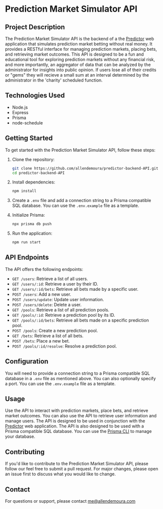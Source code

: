 # Prediction Market Simulator API

## Project Description

The Prediction Market Simulator API is the backend of a the [Predictor](https://github.com/allendemoura/predictor-react) web application that simulates prediction market betting without real money. It provides a RESTful interface for managing prediction markets, placing bets, and retrieving market outcomes. This API is designed to be a fun and educational tool for exploring prediction markets without any financial risk, and more importantly, an aggregator of data that can be analyzed by the administrator for insights into public opinion. If users lose all of their credits or "gems" they will recieve a small sum at an interval determined by the administrator in the 'charity' scheduled function.

## Technologies Used

- Node.js
- Express
- Prisma
- node-schedule

## Getting Started

To get started with the Prediction Market Simulator API, follow these steps:

1. Clone the repository:

   ```bash
   git clone https://github.com/allendemoura/predictor-backend-API.git
   cd predictor-backend-API
   ```

2. Install dependencies:

   ```bash
   npm install
   ```

3. Create a `.env` file and add a connection string to a Prisma compatible SQL database. You can use the `.env.example` file as a template.

4. Initialize Prisma:

   ```bash
   npx prisma db push
   ```

5. Run the application:
   ```bash
   npm run start
   ```

## API Endpoints

The API offers the following endpoints:

- `GET /users`: Retrieve a list of all users.
- `GET /users/:id`: Retrieve a user by their ID.
- `GET /users/:id/bets`: Retrieve all bets made by a specific user.
- `POST /users`: Add a new user.
- `POST /users/update`: Update user information.
- `POST /users/delete`: Delete a user.
- `GET /pools`: Retrieve a list of all prediction pools.
- `GET /pools/:id`: Retrieve a prediction pool by its ID.
- `GET /pools/:id/bets`: Retrieve all bets made on a specific prediction pool.
- `POST /pools`: Create a new prediction pool.
- `GET /bets`: Retrieve a list of all bets.
- `POST /bets`: Place a new bet.
- `POST /pools/:id/resolve`: Resolve a prediction pool.

## Configuration

You will need to provide a connection string to a Prisma compatible SQL database in a `.env` file as mentioned above. You can also optionally specify a port. You can use the `.env.example` file as a template.

## Usage

Use the API to interact with prediction markets, place bets, and retrieve market outcomes. You can also use the API to retrieve user information and manage users. The API is designed to be used in conjunction with the [Predictor](https://github.com/allendemoura/predictor-react) web application. The API is also designed to be used with a Prisma compatible SQL database. You can use the [Prisma CLI](https://www.prisma.io/docs/reference/tools-and-interfaces/prisma-cli) to manage your database.

## Contributing

If you'd like to contribute to the Prediction Market Simulator API, please follow our feel free to submit a pull request. For major changes, please open an issue first to discuss what you would like to change.

## Contact

For questions or support, please contact me@allendemoura.com
